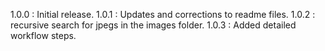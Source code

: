 1.0.0 : Initial release.
1.0.1 : Updates and corrections to readme files.
1.0.2 : recursive search for jpegs in the images folder.
1.0.3 : Added detailed workflow steps.